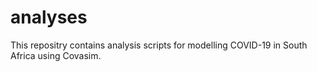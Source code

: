 # analyses

This repositry contains analysis scripts for modelling COVID-19 in South Africa using Covasim.
